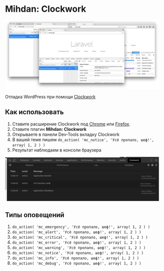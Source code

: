 # Mihdan: Clockwork

![](./assets/screenshot-1.png)

Отладка WordPress при помощи [Clockwork](https://underground.works/clockwork/)

## Как использовать

1. Ставите расширение Clockwork под [Chrome](https://chrome.google.com/webstore/detail/clockwork/dmggabnehkmmfmdffgajcflpdjlnoemp) или [Firefox](https://addons.mozilla.org/en-US/firefox/addon/clockwork-dev-tools/).
2. Ставите плагин **Mihdan: Clockwork**
3. Открываете в панели Dev-Tools вкладку Clockwork
4. В вашей теме пишем `do_action( 'mc_notice', 'Усё пропало, шеф!', array( 1, 2 ) )`
5. Результат наблюдаем в консоли браузера

![](./assets/screenshot-2.png)

## Типы оповещений

1. `do_action( 'mc_emergency', 'Усё пропало, шеф!', array( 1, 2 ) )`
2. `do_action( 'mc_alert', 'Усё пропало, шеф!', array( 1, 2 ) )`
3. `do_action( 'mc_critical', 'Усё пропало, шеф!', array( 1, 2 ) )`
4. `do_action( 'mc_error', 'Усё пропало, шеф!', array( 1, 2 ) )`
5. `do_action( 'mc_warning', 'Усё пропало, шеф!', array( 1, 2 ) )`
6. `do_action( 'mc_notice', 'Усё пропало, шеф!', array( 1, 2 ) )`
7. `do_action( 'mc_info', 'Усё пропало, шеф!', array( 1, 2 ) )`
8. `do_action( 'mc_debug', 'Усё пропало, шеф!', array( 1, 2 ) )`